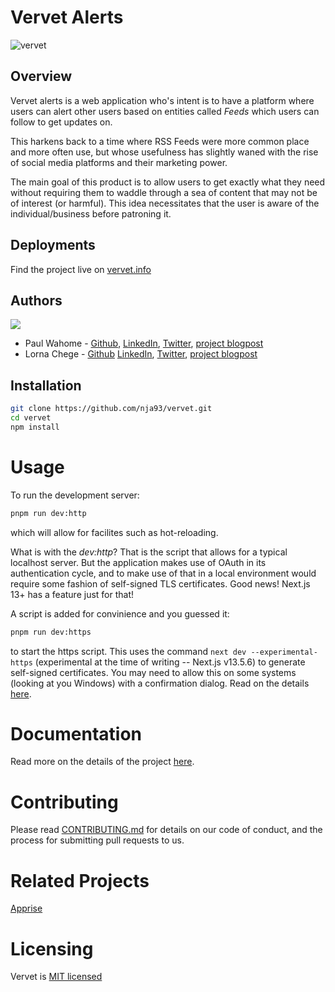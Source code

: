 # Vervet Alerts

![vervet](https://socialify.git.ci/nja93/vervet/image?description=1&descriptionEditable=Let%20the%20people%20know&font=Raleway&logo=https%3A%2F%2Fvervet.info%2Fimg%2Fvervet.png&name=1&owner=1&pattern=Circuit%20Board&theme=Light)

## Overview

Vervet alerts is a web application who's intent is to have a platform where users can alert other users based on entities called _Feeds_ which users can follow to get updates on.

This harkens back to a time where RSS Feeds were more common place and more often use, but whose usefulness has slightly waned with the rise of social media platforms and their marketing power.

The main goal of this product is to allow users to get exactly what they need without requiring them to waddle through a sea of content that may not be of interest (or harmful). This idea necessitates that the user is aware of the individual/business before patroning it.

## Deployments

Find the project live on [vervet.info](https://www.vervet.info)

## Authors

<a href="https://github.com/nja93/vervet/graphs/contributors">
  <img src="https://contributors-img.web.app/image?repo=nja93/vervet" />
</a>

- Paul Wahome - [Github](https://github.com/Wakadaisho), [LinkedIn](https://www.linkedin.com/in/paul-wahome), [Twitter](https://twitter.com/PaulWahome_IX), [project blogpost](https://www.linkedin.com/posts/paul-wahome_vervetan-attempt-at-alerts-and-alliteration-activity-7130550837172420608-JH4r?utm_source=share&utm_medium=member_desktop)
- Lorna Chege - [Github](https://github.com/nja93) [LinkedIn](https://www.linkedin.com/in/lorna-njanja/), [Twitter](https://twitter.com/teletubbies254), [project blogpost]()

## Installation

```bash
git clone https://github.com/nja93/vervet.git
cd vervet
npm install
```

# Usage

To run the development server:

```bash
pnpm run dev:http
```

which will allow for facilites such as hot-reloading.

What is with the _dev:http_? That is the script that allows for a typical localhost server. But the application makes use of OAuth in its authentication cycle, and to make use of that in a local environment would require some fashion of self-signed TLS certificates. Good news! Next.js 13+ has a feature just for that!

A script is added for convinience and you guessed it:

```bash
pnpm run dev:https
```

to start the https script. This uses the command `next dev --experimental-https` (experimental at the time of writing -- Next.js v13.5.6) to generate self-signed certificates. You may need to allow this on some systems (looking at you Windows) with a confirmation dialog.
Read on the details [here](docs/1-Application%20Server.md).

# Documentation

Read more on the details of the project [here](docs).

# Contributing

Please read [CONTRIBUTING.md](CONTRIBUTING.md) for details on our code of conduct, and the process for submitting pull requests to us.

# Related Projects

[Apprise](https://github.com/caronc/apprise)

# Licensing

Vervet is [MIT licensed](LICENSE)
